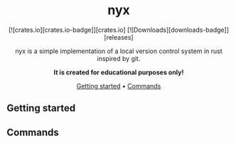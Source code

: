 <div align="center">

# nyx

[![crates.io][crates.io-badge]][crates.io]
[![Downloads][downloads-badge]][releases]

nyx is a simple implementation of a local version control system in rust inspired by git.
  
**It is created for educational purposes only!**
  
[Getting started](#getting-started) •
[Commands](#commands)

</div>

## Getting started

## Commands
